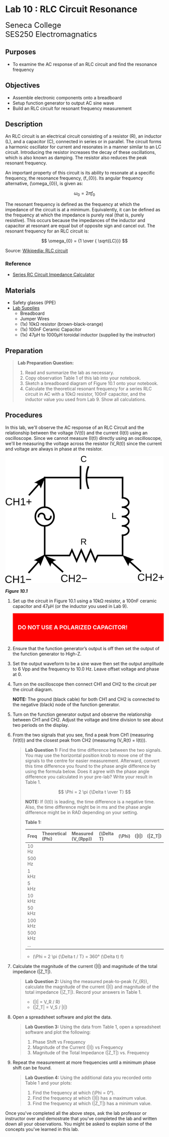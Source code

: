 # Lab 10 : RLC Circuit Resonance

<font size="5">
Seneca College</br>
SES250 Electromagnatics
</font>

## Purposes
- To examine the AC response of an RLC circuit and find the resonance frequency

## Objectives
- Assemble electronic components onto a breadboard
- Setup function generator to output AC sine wave
- Build an RLC circuit for resonant frequency measurement

## Description

An RLC circuit is an electrical circuit consisting of a resistor (R), an inductor (L), and a capacitor (C), connected in series or in parallel. The circuit forms a harmonic oscillator for current and resonates in a manner similar to an LC circuit. Introducing the resistor increases the decay of these oscillations, which is also known as damping. The resistor also reduces the peak resonant frequency.

An important property of this circuit is its ability to resonate at a specific frequency, the resonance frequency, \(f_{0}\). Its angular frequency alternative, \(\omega_{0}\), is given as:

$$ \omega_{0} = 2 \pi f_0 $$

The resonant frequency is defined as the frequency at which the impedance of the circuit is at a minimum. Equivalently, it can be defined as the frequency at which the impedance is purely real (that is, purely resistive). This occurs because the impedances of the inductor and capacitor at resonant are equal but of opposite sign and cancel out. The resonant frequency for an RLC circuit is:

$$ \omega_{0} = {1 \over { \sqrt{LC}}} $$

Source: [Wikipedia: RLC circuit](https://en.wikipedia.org/wiki/RLC_circuit)

### Reference
- [Series RC Circuit Impedance Calculator](https://www.translatorscafe.com/unit-converter/en-US/calculator/series-rc-impedance/)

## Materials
- Safety glasses (PPE)
- [Lab Supplies](supplies.md)
    - Breadboard
    - Jumper Wires
    - (1x) 10kΩ resistor (brown-black-orange)
    - (1x) 100nF Ceramic Capacitor
    - (1x) 47μH to 1000μH toroidal inductor (supplied by the instructor)

## Preparation

> **Lab Preparation Question:**
>
> 1. Read and summarize the lab as necessary.
> 1. Copy observation Table 1 of this lab into your notebook.
> 1. Sketch a breadboard diagram of Figure 10.1 onto your notebook.
> 1. Calculate the theoretical resonant frequency for a series RLC circuit in AC with a 10kΩ resistor, 100nF capacitor, and the inductor value you used from Lab 9. Show all calculations.

## Procedures

In this lab, we'll observe the AC response of an RLC Circuit and the relationship between the voltage \(V(t)\) and the current \(I(t)\) using an oscilloscope. Since we cannot measure \(I(t)\) directly using an oscilloscope, we'll be measuring the voltage across the resistor \(V_R(t)\) since the current and voltage are always in phase at the resistor.

![Figure 10.1](lab10-rlc-circuit.png)

***Figure 10.1***

1. Set up the circuit in Figure 10.1 using a 10kΩ resistor, a 100nF ceramic capacitor and 47μH (or the inductor you used in Lab 9).
    <div style="padding: 15px; border: 1px solid red; background-color: red; color: white;">
    <p style="font-size: 18px"><strong>DO NOT USE A POLARIZED CAPACITOR!</strong><p>
    </div>
1. Ensure that the function generator’s output is off then set the output of the function generator to High-Z.
1. Set the output waveform to be a sine wave then set the output amplitude to 6 Vpp and the frequency to 10.0 Hz. Leave offset voltage and phase at 0.
1. Turn on the oscilloscope then connect CH1 and CH2 to the circuit per the circuit diagram.

    **NOTE:** The ground (black cable) for both CH1 and CH2 is connected to the negative (black) node of the function generator.

1. Turn on the function generator output and observe the relationship between CH1 and CH2. Adjust the voltage and time division to see about two periods on the display.

1. From the two signals that you see, find a peak from CH1 (measuring \(V(t)\)) and the closest peak from CH2 (measuring \(V_R(t) = I(t)\)).

    > **Lab Question 1:** Find the time difference between the two signals. You may use the horizontal position knob to move one of the signals to the centre for easier measurement. Afterward, convert this time difference you found to the phase angle difference by using the formula below. Does it agree with the phase angle difference you calculated in your pre-lab? Write your result in Table 1.
    >
    > $$ \Phi = 2 \pi {\Delta t \over T} $$
    >
    > **NOTE:** If \(I(t)\) is leading, the time difference is a negative time. Also, the time difference might be in ms and the phase angle difference might be in RAD depending on your setting.
    >
    >   **Table 1:**  
    > 
    >   |Freq|Theoretical \(Phi\)|Measured \(V_{Rpp}\)|\(\Delta T\)|\(\Phi\)|\(\|I\|\)|\(\|Z_T\|\)|
    >   |---|---|---|---|---|---|---|
    >   |10 Hz|
    >   |500 Hz|
    >   |1 kHz|
    >   |5 kHz|
    >   |10 kHz|
    >   |50 kHz|
    >   |100 kHz|
    >   |500 kHz|
    >   |...|
    >
    >   - \(\Phi = 2 \pi {\Delta t / T} = 360° (\Delta t) f\)

1. Calculate the magnitude of the current \(\|I\|\) and magnitude of the total impedance \(\|Z_T\|\).
    
    >   **Lab Question 2:** Using the measured peak-to-peak \(V_{R}\), calculate the magnitude of the current \(\|I\|\) and magnitude of the total impedance \(\|Z_T\|\). Record your answers in Table 1.
    >
    >   - \(\|I\| = V_R / R\)
    >   - \(\|Z_T\| = V_S / \|I\|\)

1. Open a spreadsheet software and plot the data.
    
    >   **Lab Question 3:** Using the data from Table 1, open a spreadsheet software and plot the following:
    >
    >   1. Phase Shift vs Frequency
    >   1. Magnitude of the Current \(\|I\|\) vs Frequency
    >   1. Magnitude of the Total Impedance \(\|Z_T\|\) vs. Frequency

1. Repeat the measurement at more frequencies until a minimum phase shift can be found.

    >   **Lab Question 4:** Using the additional data you recorded onto Table 1 and your plots:
    >
    >   1. Find the frequency at which \(\Phi = 0°\).
    >   1. Find the frequency at which \(\|I\|\) has a maximum value.
    >   1. Find the frequency at which \(\|Z_T\|\) has a minimum value.

Once you've completed all the above steps, ask the lab professor or instructor over and demostrate that you've completed the lab and written down all your observations. You might be asked to explain some of the concepts you've learned in this lab.